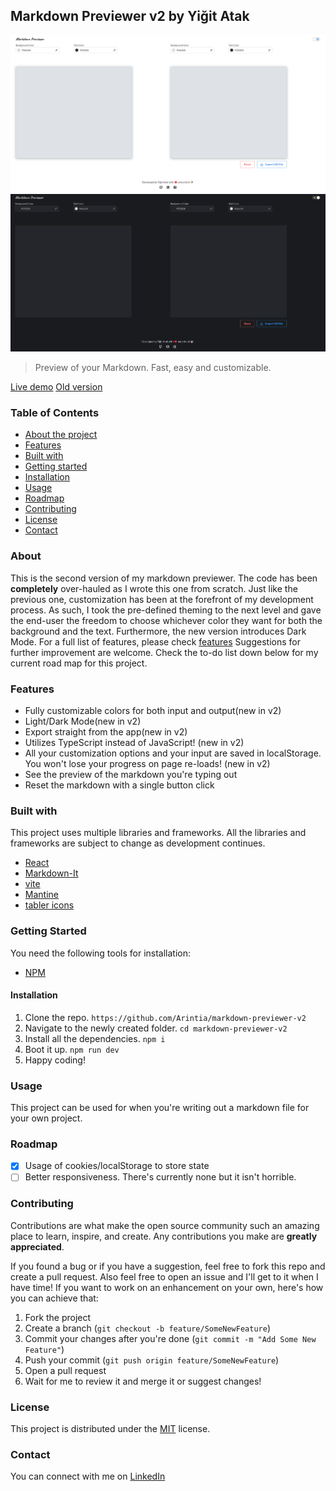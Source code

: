 ## Markdown Previewer v2 by Yiğit Atak
![Markdown Previewer v2](./src/assets/img/1.png)
![Markdown Previewer v2](./src/assets/img/2.png)

> Preview of your Markdown. Fast, easy and customizable.

[Live demo](https://amazing-semifreddo-6e9e1e.netlify.app/)
[Old version](https://github.com/Arintia/markdown-previewer)

### Table of Contents
- [About the project](#about)
- [Features](#features)
- [Built with](#built-with)
- [Getting started](#getting-started)
- [Installation](#installation)
- [Usage](#installation)
- [Roadmap](#roadmap)
- [Contributing](#contributing)
- [License](#license)
- [Contact](#contact)

### About
This is the second version of my markdown previewer. The code has been **completely** over-hauled as I wrote this one from scratch. Just like the previous one, customization has been at the forefront of my development process. As such, I took the pre-defined theming to the next level and gave the end-user the freedom to choose whichever color they want for both the background and the text. Furthermore, the new version introduces Dark Mode. For a full list of features, please check [features](#features) Suggestions for further improvement are welcome. Check the to-do list down below for my current road map for this project.

### Features
- Fully customizable colors for both input and output(new in v2)
- Light/Dark Mode(new in v2)
- Export straight from the app(new in v2)
- Utilizes TypeScript instead of JavaScript! (new in v2)
- All your customization options and your input are saved in localStorage. You won't lose your progress on page re-loads! (new in v2)
- See the preview of the markdown you're typing out
- Reset the markdown with a single button click


### Built with
This project uses multiple libraries and frameworks. All the libraries and frameworks are subject to change as development continues.
- [React](https://react.dev/)
- [Markdown-It](https://github.com/markdown-it/markdown-it)
- [vite](https://vitejs.dev/)
- [Mantine](https://mantine.dev/)
- [tabler icons](https://tabler-icons.io/)

### Getting Started
You need the following tools for installation:
- [NPM](https://www.npmjs.com/)

#### Installation
1. Clone the repo.
`https://github.com/Arintia/markdown-previewer-v2`
2. Navigate to the newly created folder.
`cd markdown-previewer-v2`
3. Install all the dependencies.
`npm i`
4. Boot it up.
`npm run dev`
5. Happy coding!

### Usage
This project can be used for when you're writing out a markdown file for your own project. 

### Roadmap
- [X] Usage of cookies/localStorage to store state
- [ ] Better responsiveness. There's currently none but it isn't horrible.

### Contributing
Contributions are what make the open source community such an amazing place to learn, inspire, and create. Any contributions you make are **greatly appreciated**.

If you found a bug or if you have a suggestion, feel free to fork this repo and create a pull request. Also feel free to open an issue and I'll get to it when I have time! If you want to work on an enhancement on your own, here's how you can achieve that:

1. Fork the project
2. Create a branch (`git checkout -b feature/SomeNewFeature`)
3. Commit your changes after you're done (`git commit -m "Add Some New Feature"`)
4. Push your commit (`git push origin feature/SomeNewFeature`)
5. Open a pull request
6. Wait for me to review it and merge it or suggest changes!

### License
This project is distributed under the [MIT](https://choosealicense.com/licenses/mit/) license. 

### Contact
You can connect with me on [LinkedIn](https://www.linkedin.com/in/yigitatak/)